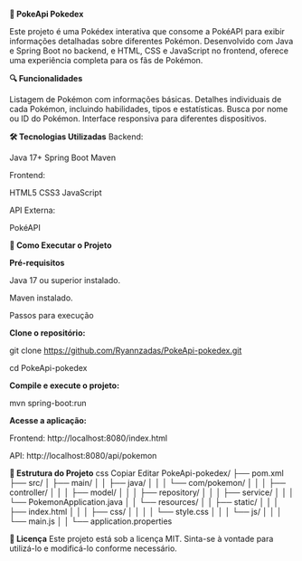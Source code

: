**📘 PokeApi Pokedex**

Este projeto é uma Pokédex interativa que consome a PokéAPI para exibir informações detalhadas sobre diferentes Pokémon. Desenvolvido com Java e Spring Boot no backend, e HTML, CSS e JavaScript no frontend, oferece uma experiência completa para os fãs de Pokémon.

**🔍 Funcionalidades**

Listagem de Pokémon com informações básicas.
Detalhes individuais de cada Pokémon, incluindo habilidades, tipos e estatísticas.
Busca por nome ou ID do Pokémon.
Interface responsiva para diferentes dispositivos.

**🛠️ Tecnologias Utilizadas**
Backend:

Java 17+
Spring Boot
Maven

Frontend:

HTML5
CSS3
JavaScript

API Externa:

PokéAPI


**🚀 Como Executar o Projeto**

**Pré-requisitos**

Java 17 ou superior instalado.

Maven instalado.

Passos para execução

**Clone o repositório:**

git clone https://github.com/Ryannzadas/PokeApi-pokedex.git

cd PokeApi-pokedex

**Compile e execute o projeto:**

mvn spring-boot:run

**Acesse a aplicação:**

Frontend: http://localhost:8080/index.html

API: http://localhost:8080/api/pokemon

**📁 Estrutura do Projeto**
css
Copiar
Editar
PokeApi-pokedex/
├── pom.xml
├── src/
│   ├── main/
│   │   ├── java/
│   │   │   └── com/pokemon/
│   │   │       ├── controller/
│   │   │       ├── model/
│   │   │       ├── repository/
│   │   │       ├── service/
│   │   │       └── PokemonApplication.java
│   │   └── resources/
│   │       ├── static/
│   │       │   ├── index.html
│   │       │   ├── css/
│   │       │   │   └── style.css
│   │       │   └── js/
│   │       │       └── main.js
│   │       └── application.properties

**📄 Licença**
Este projeto está sob a licença MIT. Sinta-se à vontade para utilizá-lo e modificá-lo conforme necessário.
